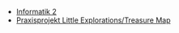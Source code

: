 *   [Informatik 2]({{site.baseurl}}/info2)
*   [Praxisprojekt Little Explorations/Treasure Map]({{site.baseurl}}ss2015/project/index.html)
